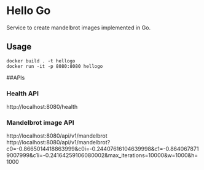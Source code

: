 # Hello Go

Service to create mandelbrot images implemented in Go.

## Usage

```
docker build . -t hellogo
docker run -it -p 8080:8080 hellogo
```

##APIs

### Health API
http://localhost:8080/health

### Mandelbrot image API

http://localhost:8080/api/v1/mandelbrot
http://localhost:8080/api/v1/mandelbrot?c0=-0.8665014418863999&c0i=-0.24407616104639998&c1=-0.8640678719007999&c1i=-0.24164259106080002&max_iterations=10000&w=1000&h=1000